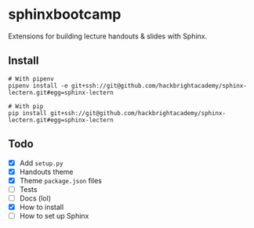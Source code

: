 # sphinxbootcamp

Extensions for building lecture handouts & slides with Sphinx.

## Install

```shell
# With pipenv
pipenv install -e git+ssh://git@github.com/hackbrightacademy/sphinx-lectern.git#egg=sphinx-lectern

# With pip
pip install git+ssh://git@github.com/hackbrightacademy/sphinx-lectern.git#egg=sphinx-lectern
```

## Todo

- [x] Add `setup.py`
- [x] Handouts theme
- [x] Theme `package.json` files
- [ ] Tests
- [ ] Docs (lol)
- [x] How to install
- [ ] How to set up Sphinx
